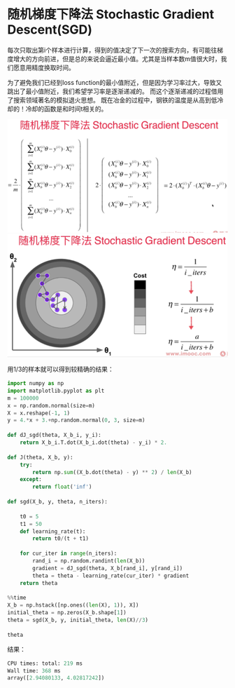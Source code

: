 # 随机梯度下降法 Stochastic Gradient Descent(SGD)

每次只取出第i个样本进行计算，得到的值决定了下一次的搜索方向，有可能往梯度增大的方向前进，但是总的来说会逼近最小值。尤其是当样本数m值很大时，我们愿意用精度换取时间。

为了避免我们已经到loss function的最小值附近，但是因为学习率过大，导致又跳出了最小值附近，我们希望学习率是逐渐递减的。 而这个逐渐递减的过程借用了搜索领域著名的模拟退火思想。 
既在冶金的过程中，钢铁的温度是从高到低冷却的！冷却的函数是和时间t相关的。

![](images/6-6-sgd-formula.png)
![](images/6-6-sgd-learning-rate-formula.png)

用$1/3$的样本就可以得到较精确的结果：
``` python
import numpy as np
import matplotlib.pyplot as plt
m = 100000
x = np.random.normal(size=m)
X = x.reshape(-1, 1)
y = 4.*x + 3.+np.random.normal(0, 3, size=m)

def dJ_sgd(theta, X_b_i, y_i):
    return X_b_i.T.dot(X_b_i.dot(theta) - y_i) * 2.

def J(theta, X_b, y):
    try:
        return np.sum((X_b.dot(theta) - y) ** 2) / len(X_b)
    except:
        return float('inf')
        
def sgd(X_b, y, theta, n_iters):

    t0 = 5
    t1 = 50
    def learning_rate(t):
        return t0/(t + t1)
    
    for cur_iter in range(n_iters):
        rand_i = np.random.randint(len(X_b))
        gradient = dJ_sgd(theta, X_b[rand_i], y[rand_i])
        theta = theta - learning_rate(cur_iter) * gradient
    return theta

%%time
X_b = np.hstack([np.ones((len(X), 1)), X])
initial_theta = np.zeros(X_b.shape[1])
theta = sgd(X_b, y, initial_theta, len(X)//3)

theta
```
结果：

```python
CPU times: total: 219 ms
Wall time: 368 ms
array([2.94080133, 4.02817242])
```